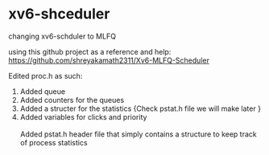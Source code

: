 # xv6-shceduler
changing xv6-schduler to MLFQ

using this github project as a reference and help: <br>
https://github.com/shreyakamath2311/Xv6-MLFQ-Scheduler

Edited proc.h as such: <br>
1) Added queue <br>
2) Added counters for the queues <br>
3) Added a structer for the statistics {Check pstat.h file we will make later } <br>
4) Added variables for clicks and priority
<br><br> Added pstat.h header file that simply contains a structure to keep track of process statistics <br>